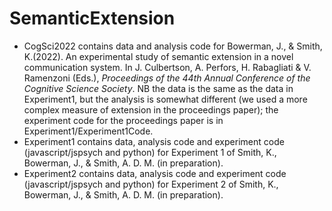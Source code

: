 # SemanticExtension

- CogSci2022 contains data and analysis code for Bowerman, J., & Smith, K.(2022). An experimental study of semantic extension in a novel communication system. In J. Culbertson, A. Perfors, H. Rabagliati & V. Ramenzoni (Eds.), *Proceedings of the 44th Annual Conference of the Cognitive Science Society*. NB the data is the same as the data in Experiment1, but the analysis is somewhat different (we used a more complex measure of extension in the proceedings paper); the experiment code for the proceedings paper is in Experiment1/Experiment1Code.
- Experiment1 contains data, analysis code and experiment code (javascript/jspsych and python) for Experiment 1 of Smith, K., Bowerman, J., & Smith, A. D. M. (in preparation). 
- Experiment2 contains data, analysis code and experiment code (javascript/jspsych and python) for Experiment 2 of Smith, K., Bowerman, J., & Smith, A. D. M. (in preparation). 
